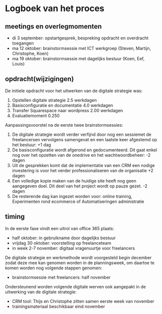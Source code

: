 # Logboek van het proces

## meetings en overlegmomenten
- di 3 september: opstartgesprek, bespreking opdracht en overdracht toegangen
- ma 12 oktober: brainstormsessie met ICT werkgroep (Steven, Martijn, Christophe, Koen)
- ma 19 oktober: brainstormsessie met dagelijks bestuur (Koen, Eef, Louis)

## opdracht(wijzigingen)
De initiele opdracht voor het uitwerken van de digitale strategie was: 
1. Opstellen digitale strategie 2.5 werkdagen
2. Basisconfiguratie en documentatie 4.0 werkdagen
3. Transfer Squarespace naar wordpress 2.00 werkdagen
4. Evaluatiemoment 0.250

Aanpassingsvoorstel na de eerste twee brainstormsessies: 
1. De digitale strategie wordt verder verfijnd door nog een sessiemet de freelancersen vervolgens samengevat en een laatste keer afgestemd op het bestuur: +1 dag
2. De basisconfiguratie wordt afgerond en gedocumenteerd. Dit gaat enkel nog over het opzetten van de onedrive en het wachtwoordbeheer: -2 dagen
3. Uit de gesprekken komt dat de implementatie van een CRM een nodige investering is voor het verder professionaliseren van de organisatie +2 dagen
4. Een volledige kopie maken van de huidige site heeft nog geen aangegeven doel. Dit deel van het project wordt op pauze gezet. -2 dagen
5. De resterende dag kan ingezet worden voor: online training, Experimenten rond ecommerce of Automatiseringen administratie

## timing
In de eerste fase vindt een uitrol van office 365 plaats: 
- half oktober: in gebruikname door dagelijks bestuur
- vrijdag 30 oktober: voorstelling op freelanceteam
- in week 2-7 november: digitaal vragenuurtje voor freelancers

De digitale strategie en werkmethode wordt voorgesteld begin december zodat deze mee kan genomen worden in de planningsweek, om daartoe te komen worden nog volgende stappen genomen: 
- brainstormsessie met freelancers: half november

Ondersteunend worden volgende digitale werven ook aangepakt in de uitwerking van de digitale strategie: 
- CRM tool: Thijs en Christophe zitten samen eerste week van november
- trainingsmateriaal beschikbaar eind november
